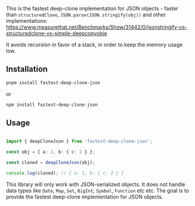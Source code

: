This is the fastest deep-clone implementation for JSON objects - faster than `structuredClone`, `JSON.parse(JSON.stringify(obj))` and other implementations: https://www.measurethat.net/Benchmarks/Show/31442/0/jsonstringify-vs-structuredclone-vs-simple-deepcopyobje

It avoids recursion in favor of a stack, in order to keep the memory usage low.

## Installation

```bash
pnpm install fastest-deep-clone-json
```
or

```bash
npm install fastest-deep-clone-json
```

## Usage

```ts

import { deepCloneJson } from 'fastest-deep-clone-json';

const obj = { a: 1, b: { c: 2 } };

const cloned = deepCloneJson(obj);

console.log(cloned); // { a: 1, b: { c: 2 } }
```

This library will only work with JSON-serialized objects. It does not handle data types like `Date`, `Map`, `Set`, `BigInt`, `Symbol`, `Function` etc etc. The goal is to provide the fastest deep-clone implementation for JSON objects.
